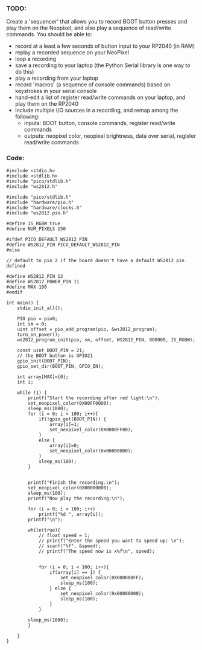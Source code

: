 ### TODO:

Create a 'sequencer' that allows you to record BOOT button presses and play them on the Neopixel, and also play a sequence of read/write commands. You should be able to:
- record at a least a few seconds of button input to your RP2040 (in RAM)
- replay a recorded sequence on your NeoPixel
- loop a recording
- save a recording to your laptop (the Python Serial library is one way to do this)
- play a recording from your laptop
- record 'macros' (a sequence of console commands) based on keystrokes in your serial console
- hand-edit a list of register read/write commands on your laptop, and play them on the RP2040
- include multiple I/O sources in a recording, and remap among the following:
    - inputs: BOOT button, console commands, register read/write commands
    - outputs: neopixel color, neopixel brightness, data over serial, register read/write commands
    
### Code:

```
#include <stdio.h>
#include <stdlib.h>
#include "pico/stdlib.h"
#include "ws2812.h"

#include "pico/stdlib.h"
#include "hardware/pio.h"
#include "hardware/clocks.h"
#include "ws2812.pio.h"

#define IS_RGBW true
#define NUM_PIXELS 150

#ifdef PICO_DEFAULT_WS2812_PIN
#define WS2812_PIN PICO_DEFAULT_WS2812_PIN
#else

// default to pin 2 if the board doesn't have a default WS2812 pin defined

#define WS2812_PIN 12
#define WS2812_POWER_PIN 11
#define MAX 100
#endif

int main() {
    stdio_init_all();

    PIO pio = pio0;
    int sm = 0;
    uint offset = pio_add_program(pio, &ws2812_program);
    turn_on_power();
    ws2812_program_init(pio, sm, offset, WS2812_PIN, 800000, IS_RGBW);

    const uint BOOT_PIN = 21;
    // the BOOT button is GPIO21
    gpio_init(BOOT_PIN);
    gpio_set_dir(BOOT_PIN, GPIO_IN);

    int array[MAX]={0};
    int i;

    while (1) {
        printf("Start the recording after red light:\n");
        set_neopixel_color(0X00FF0000);
        sleep_ms(1000);
        for (i = 0; i < 100; i++){
            if(!gpio_get(BOOT_PIN)) {
                array[i]=1;
                set_neopixel_color(0X0000FF00);
            } 
            else {
                array[i]=0;
                set_neopixel_color(0x00000000);
            }
            sleep_ms(100);
        }
        
                
        printf("Finish the recording.\n");
        set_neopixel_color(0X00000000);
        sleep_ms(100);
        printf("Now play the recording:\n");

        for (i = 0; i < 100; i++)
            printf("%d ", array[i]);
        printf("\n");
        
        while(true){
            // float speed = 1;
            // printf("Enter the speed you want to speed up: \n");
            // scanf("%f", &speed);
            // printf("The speed now is x%f\n", speed);

        
            for (i = 0; i < 100; i++){
                if(array[i] == 1) {
                    set_neopixel_color(0X000000FF);
                    sleep_ms(100);
                } else {
                    set_neopixel_color(0x00000000);
                    sleep_ms(100);
                }
            }
            
        sleep_ms(1000);
        }
   
    }
}
```


